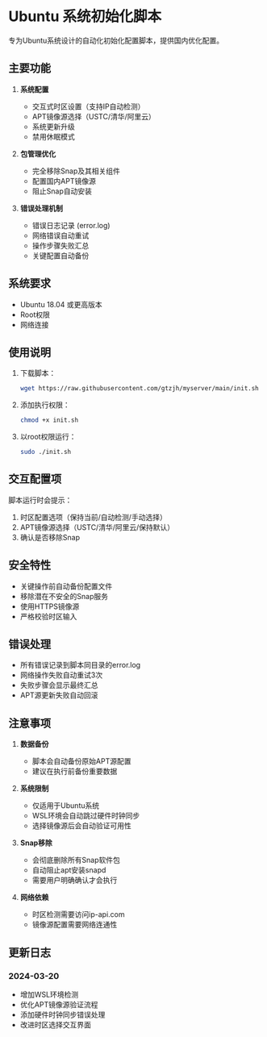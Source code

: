 # Ubuntu 系统初始化脚本

专为Ubuntu系统设计的自动化初始化配置脚本，提供国内优化配置。

## 主要功能

1. **系统配置**
   - 交互式时区设置（支持IP自动检测）
   - APT镜像源选择（USTC/清华/阿里云）
   - 系统更新升级
   - 禁用休眠模式

2. **包管理优化**
   - 完全移除Snap及其相关组件
   - 配置国内APT镜像源
   - 阻止Snap自动安装

3. **错误处理机制**
   - 错误日志记录 (error.log)
   - 网络错误自动重试
   - 操作步骤失败汇总
   - 关键配置自动备份

## 系统要求

- Ubuntu 18.04 或更高版本
- Root权限
- 网络连接

## 使用说明

1. 下载脚本：
   ```bash
   wget https://raw.githubusercontent.com/gtzjh/myserver/main/init.sh
   ```

2. 添加执行权限：
   ```bash
   chmod +x init.sh
   ```

3. 以root权限运行：
   ```bash
   sudo ./init.sh
   ```

## 交互配置项

脚本运行时会提示：
1. 时区配置选项（保持当前/自动检测/手动选择）
2. APT镜像源选择（USTC/清华/阿里云/保持默认）
3. 确认是否移除Snap

## 安全特性

- 关键操作前自动备份配置文件
- 移除潜在不安全的Snap服务
- 使用HTTPS镜像源
- 严格校验时区输入

## 错误处理

- 所有错误记录到脚本同目录的error.log
- 网络操作失败自动重试3次
- 失败步骤会显示最终汇总
- APT源更新失败自动回滚

## 注意事项

1. **数据备份**
   - 脚本会自动备份原始APT源配置
   - 建议在执行前备份重要数据

2. **系统限制**
   - 仅适用于Ubuntu系统
   - WSL环境会自动跳过硬件时钟同步
   - 选择镜像源后会自动验证可用性

3. **Snap移除**
   - 会彻底删除所有Snap软件包
   - 自动阻止apt安装snapd
   - 需要用户明确确认才会执行

4. **网络依赖**
   - 时区检测需要访问ip-api.com
   - 镜像源配置需要网络连通性

## 更新日志

### 2024-03-20
- 增加WSL环境检测
- 优化APT镜像源验证流程
- 添加硬件时钟同步错误处理
- 改进时区选择交互界面